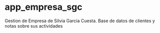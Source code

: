 # app_empresa_sgc
Gestion de Empresa de Silvia Garcia Cuesta. Base de datos de clientes y notas sobre sus actividades

